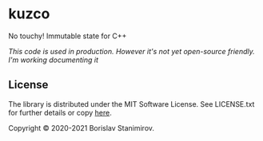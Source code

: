 # kuzco

No touchy! Immutable state for C++

*This code is used in production. However it's not yet open-source friendly. I'm working documenting it*

## License

The library is distributed under the MIT Software License. See LICENSE.txt for further details or copy [here](http://opensource.org/licenses/MIT).

Copyright &copy; 2020-2021 Borislav Stanimirov.
